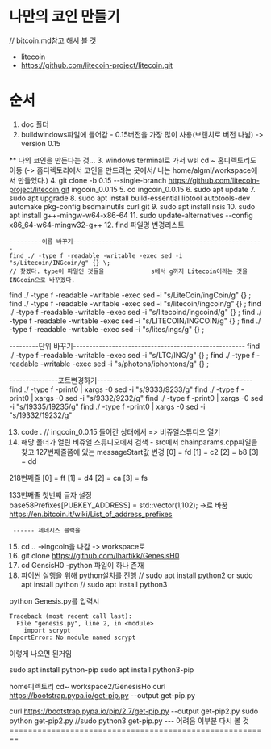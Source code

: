 # 나만의 코인 만들기
// bitcoin.md참고 해서 볼 것

- litecoin
- https://github.com/litecoin-project/litecoin.git

# 순서
1. doc 폴더
2. buildwindows파일에 들어감 - 0.15버전을 가장 많이 사용(브랜치로 버전 나뉨) -> version 0.15

** 나의 코인을 만든다는 것...
3. windows terminal로 가서 wsl cd ~ 홈디렉토리도 이동  (-> 홈디렉토리에서 코인을 만드려는 곳에서/ 나는 home/algml/workspace에서 만들었다.)
4. git clone -b 0.15 --single-branch https://github.com/litecoin-project/litecoin.git ingcoin_0.0.15
5. cd ingcoin_0.0.15
6. sudo apt update
7. sudo apt upgrade
8. sudo apt install build-essential libtool autotools-dev automake pkg-config bsdmainutils curl git 
9. sudo apt install nsis
10. sudo apt install g++-mingw-w64-x86-64
11. sudo update-alternatives --config x86_64-w64-mingw32-g++
12. find 파일명 변경리스트
```
---------이름 바꾸기-----------------------------------------------------
find ./ -type f -readable -writable -exec sed -i "s/Litecoin/INGcoin/g" {} \;
// 찾겠다. type이 파일인 것들을             s에서 g까지 Litecoin이라는 것을INGcoin으로 바꾸겠다.
```
find ./ -type f -readable -writable -exec sed -i "s/LiteCoin/ingCoin/g" {} \;
find ./ -type f -readable -writable -exec sed -i "s/litecoin/ingcoin/g" {} \;
find ./ -type f -readable -writable -exec sed -i "s/litecoind/ingcoind/g" {} \;
find ./ -type f -readable -writable -exec sed -i "s/LITECOIN/INGCOIN/g" {} \;
find ./ -type f -readable -writable -exec sed -i "s/lites/ings/g" {} \;

---------단위 바꾸기-----------------------------------------------------
find ./ -type f -readable -writable -exec sed -i "s/LTC/ING/g" {} \;
find ./ -type f -readable -writable -exec sed -i "s/photons/iphontons/g" {} \;

---------------포트변경하기------------------------------------------------
find ./ -type f -print0 | xargs -0 sed -i "s/9333/9233/g"
find ./ -type f -print0 | xargs -0 sed -i "s/9332/9232/g"
find ./ -type f -print0 | xargs -0 sed -i "s/19335/19235/g"
find ./ -type f -print0 | xargs -0 sed -i "s/19332/19232/g"

13. code .     // ingcoin_0.0.15 들어간 상태에서 
=> 비쥬얼스튜디오 열기
14. 해당 폴더가 열린 비쥬얼 스튜디오에서 
검색 - src에서 chainparams.cpp파일을 찾고 
127번째줄쯤에 있는 
messageStart값 변경
[0] = fd
[1] = c2
[2] = b8
[3] = dd

218번째줄
[0] = ff
[1] = d4
[2] = ca
[3] = fs


133번째줄 첫번째 글자 설정   
base58Prefixes[PUBKEY_ADDRESS] = std::vector<unsigned char>(1,102);   ->로 바꿈
https://en.bitcoin.it/wiki/List_of_address_prefixes


     ------ 제네시스 블럭을
15. cd ..   ->ingcoin을 나감  -> workspace로
16. git clone https://github.com/lhartikk/GenesisH0
17. cd GensisH0
        -python 파일이 하나 존재
18. 파이썬 실행을 위해 python설치를 진행
// sudo apt install python2  or   sudo apt install python
// sudo apt install python3

python Genesis.py를 입력시
```
Traceback (most recent call last):
  File "genesis.py", line 2, in <module>
    import scrypt
ImportError: No module named scrypt
```
이렇게 나오면 된거임


sudo apt install python-pip
sudo apt install python3-pip

home디렉토리 cd~ workspace2/GenesisHo
curl https://bootstrap.pypa.io/get-pip.py --output get-pip.py

curl https://bootstrap.pypa.io/pip/2.7/get-pip.py --output get-pip2.py
sudo python get-pip2.py
//sudo python3 get-pip.py
--- 어려움 이부분 다시 볼 것========================================================

<!-- //19. sudo pip install scrypt construct==2.5.2 -->